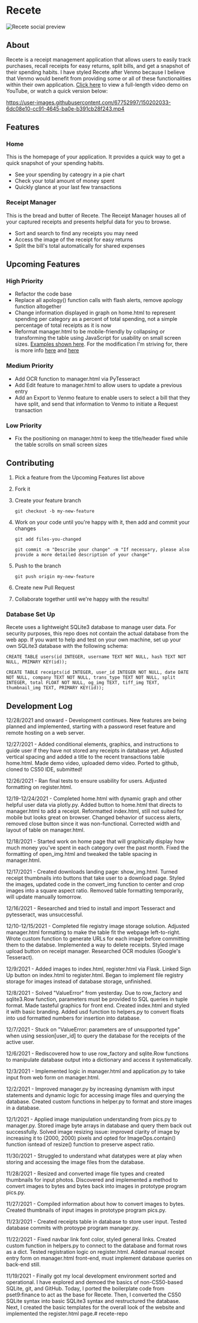 # Recete

![Recete social preview](https://user-images.githubusercontent.com/67752997/150200809-46b25b03-989f-4c89-b31a-1584fbc0ac39.png)

## About
Recete is a receipt management application that allows users to easily track purchases, recall receipts for easy returns, split bills, and get a snapshot of their spending habits. I have styled Recete after Venmo because I believe that Venmo would benefit from providing some or all of these functionalities within their own application.
[Click here](https://www.youtube.com/watch?v=fMJopiHMkEI "Recete Video Demo - YouTube") to view a full-length video demo on YouTube, or watch a quick version below:


https://user-images.githubusercontent.com/67752997/150202033-6dc08e10-cc91-4645-ba0e-b391cb28f243.mp4


## Features
### Home
This is the homepage of your application. It provides a quick way to get a quick snapshot of your spending habits.
* See your spending by cateogry in a pie chart
* Check your total amount of money spent
* Quickly glance at your last few transactions

### Receipt Manager
This is the bread and butter of Recete. The Receipt Manager houses all of your captured receipts and presents helpful data for you to browse. 
* Sort and search to find any receipts you may need
* Access the image of the receipt for easy returns
* Split the bill's total automatically for shared expenses


## Upcoming Features
### High Priority
* Refactor the code base
* Replace all apology() function calls with flash alerts, remove apology function altogether
* Change information displayed in graph on home.html to represent spending per category as a percent of total spending, not a simple percentage of total receipts as it is now
* Reformat manager.html to be mobile-friendly by collapsing or transforming the table using JavaScript for usability on small screen sizes. [Examples shown here](https://medium.com/appnroll-publication/5-practical-solutions-to-make-responsive-data-tables-ff031c48b122). For the modification I'm striving for, there is more info [here](https://elvery.net/demo/responsive-tables/#:~:text=%3C/table%3E-,No%20More%20Tables,-This%20technique%20was) and [here](https://css-tricks.com/responsive-data-tables/)

### Medium Priority 
* Add OCR function to manager.html via PyTesseract
* Add Edit feature to manager.html to allow users to update a previous entry
* Add an Export to Venmo feature to enable users to select a bill that they have split, and send that information to Venmo to initiate a Request transaction

### Low Priority
* Fix the positioning on manager.html to keep the title/header fixed while the table scrolls on small screen sizes


## Contributing
1. Pick a feature from the Upcoming Features list above
1. Fork it
1. Create your feature branch

    `git checkout -b my-new-feature`

1. Work on your code until you're happy with it, then add and commit your changes

    `git add files-you-changed`

    `git commit -m "Describe your change" -m "If necessary, please also provide a more detailed description of your change"`

1. Push to the branch

    `git push origin my-new-feature`

1. Create new Pull Request
1. Collaborate together until we're happy with the results!

### Database Set Up
Recete uses a lightweight SQLite3 database to manage user data. For security purposes, this repo does not contain the actual database from the web app. If you want to help and test on your own machine, set up your own SQLite3 database with the following schema:

`CREATE TABLE users(id INTEGER, username TEXT NOT NULL, hash TEXT NOT NULL, PRIMARY KEY(id));`

`CREATE TABLE receipts(id INTEGER, user_id INTEGER NOT NULL, date DATE NOT NULL, company TEXT NOT NULL, trans_type TEXT NOT NULL, split INTEGER, total FLOAT NOT NULL, og_img TEXT, tiff_img TEXT, thumbnail_img TEXT, PRIMARY KEY(id));`


## Development Log

12/28/2021 and onward - Development continues. New features are being planned and implemented, starting with a password reset feature and remote hosting on a web server.

12/27/2021 - Added conditional elements, graphics, and instructions to guide user if they have not stored any receipts in database yet. Adjusted vertical spacing and added a title to the recent transactions table home.html. Made demo video, uploaded demo video. Ported to github, cloned to CS50 IDE, submitted!

12/26/2021 - Ran final tests to ensure usability for users. Adjusted formatting on register.html. 


12/19-12/24/2021 - Completed home.html with dynamic graph and other helpful user data via plotly.py. Added button to home.html that directs to manager.html to add a receipt. Reformatted index.html, still not suited for mobile but looks great on browser. Changed behavior of success alerts, removed close button since it was non-functional. Corrected width and layout of table on manager.html.

12/18/2021 - Started work on home page that will graphically display how much money you've spent in each category over the past month. Fixed the formatting of open_img.html and tweaked the table spacing in manager.html.

12/17/2021 - Created downloads landing page: show_img.html. Turned receipt thumbnails into buttons that take user to a download page. Styled the images, updated code in the convert_img function to center and crop images into a square aspect ratio. Removed table formatting temporarily, will update manually tomorrow.

12/16/2021 - Researched and tried to install and import Tesseract and pytesseract, was unsuccessful.

12/10-12/15/2021 - Completed file registry image storage solution. Adjusted manager.html formatting to make the table fit the webpage left-to-right. Wrote custom function to generate URLs for each image before committing them to the databse. Implemented a way to delete receipts. Styled image upload button on receipt manager. Researched OCR modules (Google's Tesseract).

12/9/2021 - Added images to index.html, register.html via Flask. Linked Sign Up button on index.html to register.html. Began to implement file registry storage for images instead of database storage, unfinished. 

12/8/2021 - Solved "ValueError" from yesterday. Due to row_factory and sqlite3.Row function, parameters must be provided to SQL queries in tuple format. Made tasteful graphics for front end. Created index.html and styled it with basic branding. Added usd function to helpers.py to convert floats into usd formatted numbers for insertion into database.

12/7/2021 - Stuck on "ValueError: parameters are of unsupported type" when using session[user_id] to query the database for the receipts of the active user. 

12/6/2021 - Rediscovered how to use row_factory and sqlite.Row functions to manipulate database output into a dictionary and access it systematically.

12/3/2021 - Implemented logic in manager.html and application.py to take input from web form on manager.html. 

12/2/2021 - Improved manager.py by increasing dynamism with input statements and dynamic logic for accessing image files and querying the database. Created custom functions in helper.py to format and store images in a database. 

12/1/2021 - Applied image manipulation understanding from pics.py to manager.py. Stored image byte arrays in database and query them back out successfully. Solved image resizing issue: improved clarity of image by increasing it to (2000, 2000) pixels and opted for ImageOps.contain() function isntead of resize() function to preserve aspect ratio.

11/30/2021 - Struggled to understand what datatypes were at play when storing and accessing the image files from the database.

11/28/2021 - Resized and converted image file types and created thumbnails for input photos. Discovered and implemented a method to convert images to bytes and bytes back into images in prototype program pics.py.

11/27/2021 - Compiled information about how to convert images to bytes. Created thumbnails of input images in prototype program pics.py.

11/23/2021 - Created receipts table in database to store user input. Tested database commits with protoype program manager.py.

11/22/2021 - Fixed navbar link font color, styled general links. Created custom function in helpers.py to connect to the database and format rows as a dict. Tested registration logic on register.html. Added manual receipt entry form on manager.html front-end, must implement database queries on back-end still. 

11/19/2021 - Finally got my local development environment sorted and operational. I have explored and demoed the basics of non-CS50-based SQLite, git, and GitHub. Today, I ported the boilerplate code from pset9:finance to act as the base for Recete. Then, I converted the CS50 SQLite syntax into basic SQLite3 syntax and restructured the database. Next, I created the basic templates for the overall look of the website and implemented the register.html page.# recete-repo

